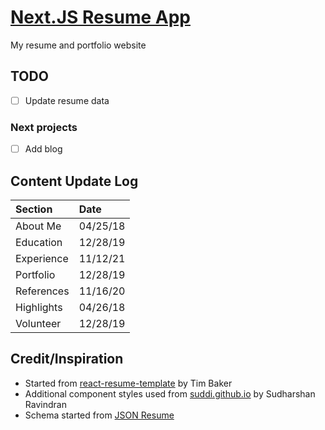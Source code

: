 # [Next.JS Resume App](https://donstolz.tech/)

My resume and portfolio website

## TODO

- [ ] Update resume data

### Next projects

- [ ] Add blog

## Content Update Log

| Section    | Date     |
| :--------- | :------- |
| About Me   | 04/25/18 |
| Education  | 12/28/19 |
| Experience | 11/12/21 |
| Portfolio  | 12/28/19 |
| References | 11/16/20 |
| Highlights | 04/26/18 |
| Volunteer  | 12/28/19 |

## Credit/Inspiration

- Started from [react-resume-template](https://github.com/tbakerx/react-resume-template) by Tim Baker
- Additional component styles used from [suddi.github.io](https://github.com/suddi/suddi.github.io) by Sudharshan Ravindran
- Schema started from [JSON Resume](https://jsonresume.org/schema/)
